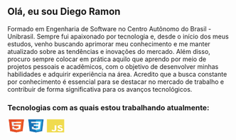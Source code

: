 ## Olá, eu sou Diego Ramon

Formado em Engenharia de Software no Centro Autônomo do Brasil - Unibrasil. Sempre fui apaixonado por tecnologia e, desde o início dos meus estudos, venho buscando aprimorar meu conhecimento e me manter atualizado sobre as tendências e inovações do mercado. Além disso, procuro sempre colocar em prática aquilo que aprendo por meio de projetos pessoais e acadêmicos, com o objetivo de desenvolver minhas habilidades e adquirir experiência na área. Acredito que a busca constante por conhecimento é essencial para se destacar no mercado de trabalho e contribuir de forma significativa para os avanços tecnológicos.

### Tecnologias com as quais estou trabalhando atualmente:

<div style="display: inline_block">  
  <img align="center" alt="Diego-HTML" height="30" width="40" src="https://raw.githubusercontent.com/devicons/devicon/master/icons/html5/html5-original.svg">  
  <img align="center" alt="Diego-CSS" height="30" width="40" src="https://raw.githubusercontent.com/devicons/devicon/master/icons/css3/css3-original.svg">  
  <img align="center" alt="Diego-Js" height="30" width="40" src="https://raw.githubusercontent.com/devicons/devicon/master/icons/javascript/javascript-plain.svg">  
</div>


